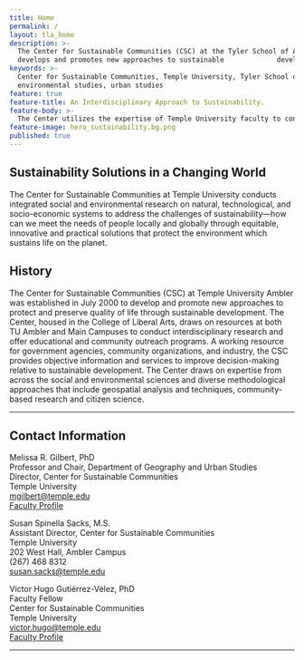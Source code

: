 ```yaml
---
title: Home
permalink: /
layout: tla_home
description: >-
  The Center for Sustainable Communities (CSC) at the Tyler School of Art
  develops and promotes new approaches to sustainable             development.
keywords: >-
  Center for Sustainable Communities, Temple University, Tyler School of Art,
  environmental studies, urban studies
feature: true
feature-title: An Interdisciplinary Approach to Sustainability.
feature-body: >-
  The Center utilizes the expertise of Temple University faculty to conduct solutions-oriented interdisciplinary research that promotes   human well-being and the integrity of the environment that supports us.
feature-image: hero_sustainability.bg.png
published: true
---
```

## Sustainability Solutions in a Changing World
The Center for Sustainable Communities at Temple University conducts integrated social and environmental research on natural, technological, and socio-economic systems to address the challenges of sustainability—how can we meet the needs of people locally and globally through equitable, innovative and practical solutions that protect the environment which sustains life on the planet.

## History
The Center for Sustainable Communities (CSC) at Temple University Ambler was established in July 2000 to develop and promote new approaches to protect and preserve quality of life through sustainable development. The Center, housed in the College of Liberal Arts, draws on resources at both TU Ambler and Main Campuses to conduct interdisciplinary research and offer educational and community outreach programs. A working resource for government agencies, community organizations, and industry, the CSC provides objective information and services to improve decision-making relative to sustainable development. The Center draws on expertise from across the social and environmental sciences and diverse methodological approaches that include geospatial analysis and techniques, community-based research and citizen science.

___

## Contact Information
Melissa R. Gilbert, PhD  
Professor and Chair, Department of Geography and Urban Studies  
Director, Center for Sustainable Communities  
Temple University  
[mgilbert@temple.edu](mailto:mgilbert@temple.edu)  
[Faculty Profile](https://liberalarts.temple.edu/academics/faculty/r-gilbert-melissa)  

Susan Spinella Sacks, M.S.  
Assistant Director, Center for Sustainable Communities  
Temple University  
202 West Hall, Ambler Campus  
(267) 468 8312  
[susan.sacks@temple.edu](mailto:susan.sacks@temple.edu)  

Victor Hugo Gutiérrez-Vélez, PhD   
Faculty Fellow  
Center for Sustainable Communities  
Temple University  
[victor.hugo@temple.edu](mailto:victor.hugo@temple.edu)  
[Faculty Profile](https://liberalarts.temple.edu/academics/faculty/gutierrez-velez-victor-hugo)   

___
